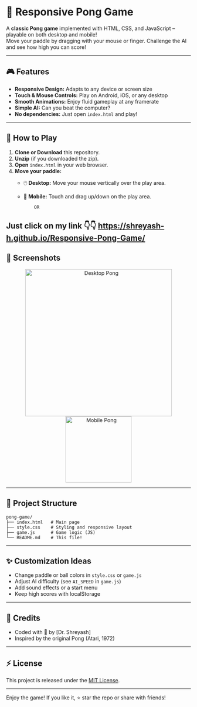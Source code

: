 # 🏓 Responsive Pong Game

A **classic Pong game** implemented with HTML, CSS, and JavaScript – playable on both desktop and mobile!  
Move your paddle by dragging with your mouse or finger. Challenge the AI and see how high you can score!

---

## 🎮 Features

- **Responsive Design:** Adapts to any device or screen size
- **Touch & Mouse Controls:** Play on Android, iOS, or any desktop
- **Smooth Animations:** Enjoy fluid gameplay at any framerate
- **Simple AI:** Can you beat the computer?
- **No dependencies:** Just open `index.html` and play!

---

## 🚀 How to Play

1. **Clone or Download** this repository.
2. **Unzip** (if you downloaded the zip).
3. **Open** `index.html` in your web browser.
4. **Move your paddle:**
   - 🖱️ **Desktop:** Move your mouse vertically over the play area.
   - 🤚 **Mobile:** Touch and drag up/down on the play area.

             OR

 Just click on my link 👇👇
     https://shreyash-h.github.io/Responsive-Pong-Game/
---

## 📱 Screenshots

<div align="center">
  <img src="https://user-images.githubusercontent.com/placeholder/desktop.png" alt="Desktop Pong" width="400"/>
  <img src="https://user-images.githubusercontent.com/placeholder/mobile.png" alt="Mobile Pong" width="180"/>
</div>

---

## 🧩 Project Structure

```plaintext
pong-game/
├── index.html   # Main page
├── style.css    # Styling and responsive layout
├── game.js      # Game logic (JS)
└── README.md    # This file!
```

---

## ✨ Customization Ideas

- Change paddle or ball colors in `style.css` or `game.js`
- Adjust AI difficulty (see `AI_SPEED` in `game.js`)
- Add sound effects or a start menu
- Keep high scores with localStorage

---

## 🐣 Credits

- Coded with 💛 by [Dr. Shreyash]
- Inspired by the original Pong (Atari, 1972)

---

## ⚡ License

This project is released under the [MIT License](LICENSE).

---

Enjoy the game! If you like it, ⭐️ star the repo or share with friends!
